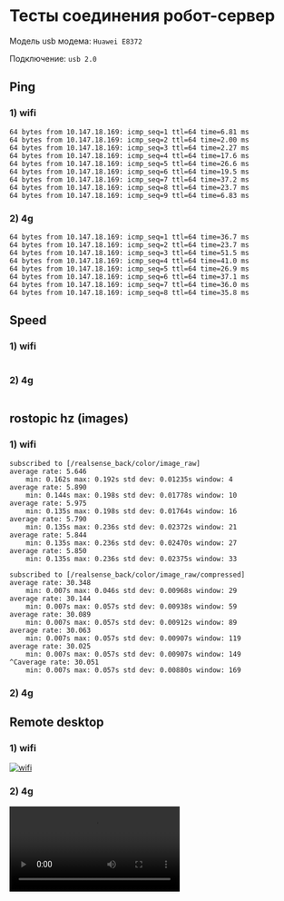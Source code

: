 # Тесты соединения робот-сервер
Модель usb модема: ```Huawei E8372```

Подключение: ```usb 2.0```

## Ping
### 1) wifi
```
64 bytes from 10.147.18.169: icmp_seq=1 ttl=64 time=6.81 ms
64 bytes from 10.147.18.169: icmp_seq=2 ttl=64 time=2.00 ms
64 bytes from 10.147.18.169: icmp_seq=3 ttl=64 time=2.27 ms
64 bytes from 10.147.18.169: icmp_seq=4 ttl=64 time=17.6 ms
64 bytes from 10.147.18.169: icmp_seq=5 ttl=64 time=26.6 ms
64 bytes from 10.147.18.169: icmp_seq=6 ttl=64 time=19.5 ms
64 bytes from 10.147.18.169: icmp_seq=7 ttl=64 time=37.2 ms
64 bytes from 10.147.18.169: icmp_seq=8 ttl=64 time=23.7 ms
64 bytes from 10.147.18.169: icmp_seq=9 ttl=64 time=6.83 ms

```
### 2) 4g
```
64 bytes from 10.147.18.169: icmp_seq=1 ttl=64 time=36.7 ms
64 bytes from 10.147.18.169: icmp_seq=2 ttl=64 time=23.7 ms
64 bytes from 10.147.18.169: icmp_seq=3 ttl=64 time=51.5 ms
64 bytes from 10.147.18.169: icmp_seq=4 ttl=64 time=41.0 ms
64 bytes from 10.147.18.169: icmp_seq=5 ttl=64 time=26.9 ms
64 bytes from 10.147.18.169: icmp_seq=6 ttl=64 time=37.1 ms
64 bytes from 10.147.18.169: icmp_seq=7 ttl=64 time=36.0 ms
64 bytes from 10.147.18.169: icmp_seq=8 ttl=64 time=35.8 ms
```
## Speed
### 1) wifi
```
```
### 2) 4g
```
```


## rostopic hz (images)
### 1) wifi
```
subscribed to [/realsense_back/color/image_raw]
average rate: 5.646
	min: 0.162s max: 0.192s std dev: 0.01235s window: 4
average rate: 5.890
	min: 0.144s max: 0.198s std dev: 0.01778s window: 10
average rate: 5.975
	min: 0.135s max: 0.198s std dev: 0.01764s window: 16
average rate: 5.790
	min: 0.135s max: 0.236s std dev: 0.02372s window: 21
average rate: 5.844
	min: 0.135s max: 0.236s std dev: 0.02470s window: 27
average rate: 5.850
	min: 0.135s max: 0.236s std dev: 0.02375s window: 33
```
```
subscribed to [/realsense_back/color/image_raw/compressed]
average rate: 30.348
	min: 0.007s max: 0.046s std dev: 0.00968s window: 29
average rate: 30.144
	min: 0.007s max: 0.057s std dev: 0.00938s window: 59
average rate: 30.089
	min: 0.007s max: 0.057s std dev: 0.00912s window: 89
average rate: 30.063
	min: 0.007s max: 0.057s std dev: 0.00907s window: 119
average rate: 30.025
	min: 0.007s max: 0.057s std dev: 0.00907s window: 149
^Caverage rate: 30.051
	min: 0.007s max: 0.057s std dev: 0.00880s window: 169
```

### 2) 4g
## Remote desktop

### 1) wifi
[![wifi]()](wifi.mp4)
### 2) 4g
<video controls>
  <source src="4g.mp4" type="video/mp4">
</video>